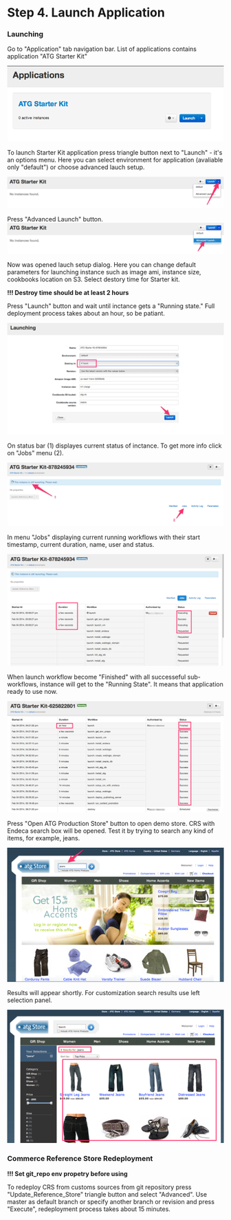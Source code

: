 Step 4. Launch Application
=============================

### Launching 

Go to "Application" tab navigation bar. List of applications contains application "ATG Starter Kit"

![Starler Kit Application](images/launch-app-screen.png)

To launch Starter Kit application press triangle button next to "Launch" - it's an options menu. Here you can select environment for application (avaliable only "default") or choose advanced lauch setup.

![Launch Starter Kit 1](images/launch-sk-1.png)

Press "Advanced Launch" button.
![Launch Starter Kit 2](images/launch-sk-2.png)

Now was opened lauch setup dialog. Here you can change default parameters for launching instance such as image ami, instance size, cookbooks location on S3. Select destory time for Starter kit. 

**!!! Destroy time should be at least 2 hours**

Press "Launch" button and wait until inctance gets a "Running state."
Full deployment process takes about an hour, so be patiant.

![Starter Kit Advanced Launch](images/launch-advanced-launch.png)

On status bar (1) displayes current status of inctance. To get more info click on "Jobs" menu (2).

![Launching instance](images/launch-instance-screen-1.png)

In menu "Jobs" displaying current running workflows with their start timestamp, current duration, name, user and status.

![Launching status](images/launch-instance-screen-2.png)

When launch workflow become "Finished" with all successeful sub-workflows, instance will get to the "Running State". It means that application ready to use now.

![Instance running](images/launch-instance-running.png)

Press "Open ATG Production Store" button to open demo store. CRS with Endeca search box will be opened. Test it by trying to search any kind of items, for example, jeans.

![CRS search](images/launch-browse-crs-search.png)

Results will appear shortly. For customization search results use left selection panel.

![Search results](images/launch-crs-search-results.png)

### Commerce Reference Store Redeployment

**!!! Set git_repo env propetry before using**

To redeploy CRS from customs sources from git repository press "Update_Reference_Store" triangle button and select "Advanced". Use master as default branch or specify another branch or revision and press "Execute", redeployment process takes about 15 minutes.
